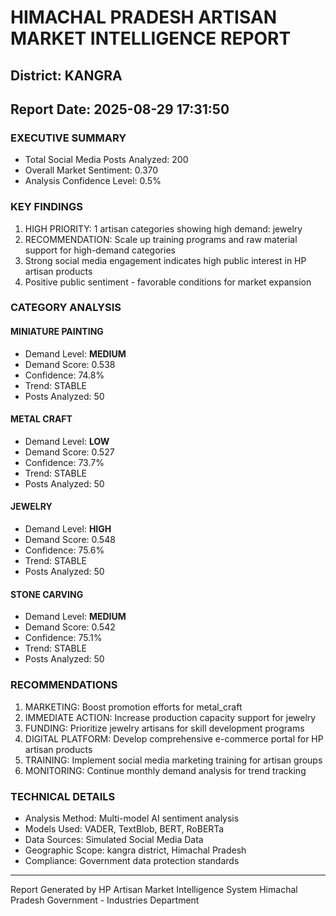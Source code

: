 # HIMACHAL PRADESH ARTISAN MARKET INTELLIGENCE REPORT
## District: KANGRA
## Report Date: 2025-08-29 17:31:50

### EXECUTIVE SUMMARY
- Total Social Media Posts Analyzed: 200
- Overall Market Sentiment: 0.370
- Analysis Confidence Level: 0.5%

### KEY FINDINGS
1. HIGH PRIORITY: 1 artisan categories showing high demand: jewelry
2. RECOMMENDATION: Scale up training programs and raw material support for high-demand categories
3. Strong social media engagement indicates high public interest in HP artisan products
4. Positive public sentiment - favorable conditions for market expansion

### CATEGORY ANALYSIS

#### MINIATURE PAINTING
- Demand Level: **MEDIUM**
- Demand Score: 0.538
- Confidence: 74.8%
- Trend: STABLE
- Posts Analyzed: 50

#### METAL CRAFT
- Demand Level: **LOW**
- Demand Score: 0.527
- Confidence: 73.7%
- Trend: STABLE
- Posts Analyzed: 50

#### JEWELRY
- Demand Level: **HIGH**
- Demand Score: 0.548
- Confidence: 75.6%
- Trend: STABLE
- Posts Analyzed: 50

#### STONE CARVING
- Demand Level: **MEDIUM**
- Demand Score: 0.542
- Confidence: 75.1%
- Trend: STABLE
- Posts Analyzed: 50

### RECOMMENDATIONS
1. MARKETING: Boost promotion efforts for metal_craft
2. IMMEDIATE ACTION: Increase production capacity support for jewelry
3. FUNDING: Prioritize jewelry artisans for skill development programs
4. DIGITAL PLATFORM: Develop comprehensive e-commerce portal for HP artisan products
5. TRAINING: Implement social media marketing training for artisan groups
6. MONITORING: Continue monthly demand analysis for trend tracking

### TECHNICAL DETAILS
- Analysis Method: Multi-model AI sentiment analysis
- Models Used: VADER, TextBlob, BERT, RoBERTa
- Data Sources: Simulated Social Media Data
- Geographic Scope: kangra district, Himachal Pradesh
- Compliance: Government data protection standards

---
Report Generated by HP Artisan Market Intelligence System
Himachal Pradesh Government - Industries Department
